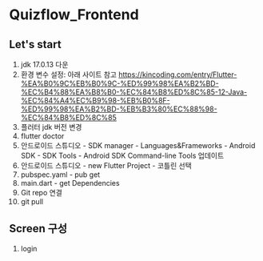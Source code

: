 # Quizflow_Frontend
## Let's start
1. jdk 17.0.13 다운
2. 환경 변수 설정: 아래 사이트 참고
       https://kincoding.com/entry/Flutter-%EA%B0%9C%EB%B0%9C-%ED%99%98%EA%B2%BD-%EC%B4%88%EA%B8%B0-%EC%84%B8%ED%8C%85-12-Java-%EC%84%A4%EC%B9%98-%EB%B0%8F-%ED%99%98%EA%B2%BD-%EB%B3%80%EC%88%98-%EC%84%B8%ED%8C%85
3. 플러터 jdk 버전 변경
4. flutter doctor
5. 안드로이드 스튜디오 - SDK manager - Languages&Frameworks - Android SDK - SDK Tools - Android SDK Command-line Tools 업데이트
6. 안드로이드 스튜디오 - new Flutter Project - 코틀린 선택
7. pubspec.yaml - pub get
8. main.dart - get Dependencies
9. Git repo 연결
10. git pull



## Screen 구성
1. login
